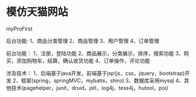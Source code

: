 # 模仿天猫网站
myProFirst

后台功能:
   1、商品分类管理
   2、商品管理
   3、用户管理
   4、订单管理
   
前台功能：
   1、注册，登陆功能
   2、商品展示，分类展示，排序，搜索功能
   3、购买，添加购物车，结算，确认收货功能
   4、订单操作，评论功能

涉及技术：
    1、后端基于java开发，前端基于jsp(js，css，jquery，bootstrap)开发
    2、框架(spring，springMVC，mybatis，shiro)
    3、数据库采用mysql
    4、其他技术(pagehelper，junit，druid，jstl，log4j，tess4j，hutool，poi)
    
